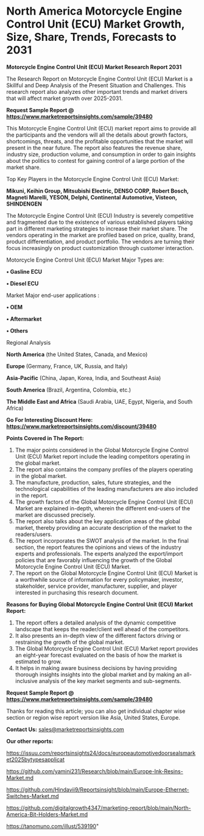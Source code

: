 # North America Motorcycle Engine Control Unit (ECU) Market Growth, Size, Share, Trends, Forecasts to 2031

<strong>Motorcycle Engine Control Unit (ECU) Market Research Report 2031</strong>

The Research Report on Motorcycle Engine Control Unit (ECU) Market is a Skillful and Deep Analysis of the Present Situation and Challenges. This research report also analyzes other important trends and market drivers that will affect market growth over 2025-2031.

<strong>Request Sample Report @ <a href=https://www.marketreportsinsights.com/sample/39480>https://www.marketreportsinsights.com/sample/39480</a></strong>

This Motorcycle Engine Control Unit (ECU) market report aims to provide all the participants and the vendors will all the details about growth factors, shortcomings, threats, and the profitable opportunities that the market will present in the near future. The report also features the revenue share, industry size, production volume, and consumption in order to gain insights about the politics to contest for gaining control of a large portion of the market share.

Top Key Players in the Motorcycle Engine Control Unit (ECU) Market:

<strong>Mikuni, Keihin Group, Mitsubishi Electric, DENSO CORP, Robert Bosch, Magneti Marelli, YESON, Delphi, Continental Automotive, Visteon, SHINDENGEN</strong>

The Motorcycle Engine Control Unit (ECU) Industry is severely competitive and fragmented due to the existence of various established players taking part in different marketing strategies to increase their market share. The vendors operating in the market are profiled based on price, quality, brand, product differentiation, and product portfolio. The vendors are turning their focus increasingly on product customization through customer interaction.

Motorcycle Engine Control Unit (ECU) Market Major Types are:

<strong>•  Gasline ECU

•  Diesel ECU</strong>

Market Major end-user applications :

<strong>•  OEM

•  Aftermarket

•  Others</strong>

Regional Analysis

</u><strong><b>North America</b></strong> (the United States, Canada, and Mexico)

<strong><b>Europe </b></strong>(Germany, France, UK, Russia, and Italy)

<strong><b>Asia-Pacific</b></strong> (China, Japan, Korea, India, and Southeast Asia)

<strong><b>South America</b></strong> (Brazil, Argentina, Colombia, etc.)

<strong><b>The Middle East and Africa</b></strong> (Saudi Arabia, UAE, Egypt, Nigeria, and South Africa)

<strong>Go For Interesting Discount Here: <a href=https://www.marketreportsinsights.com/discount/39480>https://www.marketreportsinsights.com/discount/39480</a></strong>

<strong>Points Covered in The Report:</strong>
<ol>
  <li>The major points considered in the Global Motorcycle Engine Control Unit (ECU) Market report include the leading competitors operating in the global market.</li>
  <li>The report also contains the company profiles of the players operating in the global market.</li>
  <li>The manufacture, production, sales, future strategies, and the technological capabilities of the leading manufacturers are also included in the report.</li>
  <li>The growth factors of the Global Motorcycle Engine Control Unit (ECU) Market are explained in-depth, wherein the different end-users of the market are discussed precisely.</li>
  <li>The report also talks about the key application areas of the global market, thereby providing an accurate description of the market to the readers/users.</li>
  <li>The report incorporates the SWOT analysis of the market. In the final section, the report features the opinions and views of the industry experts and professionals. The experts analyzed the export/import policies that are favorably influencing the growth of the Global Motorcycle Engine Control Unit (ECU) Market.</li>
  <li>The report on the Global Motorcycle Engine Control Unit (ECU) Market is a worthwhile source of information for every policymaker, investor, stakeholder, service provider, manufacturer, supplier, and player interested in purchasing this research document.</li>
</ol>
<strong>Reasons for Buying Global Motorcycle Engine Control Unit (ECU) Market Report:</strong>

<ol>
  <li>The report offers a detailed analysis of the dynamic competitive landscape that keeps the reader/client well ahead of the competitors.</li>
  <li>It also presents an in-depth view of the different factors driving or restraining the growth of the global market.</li>
  <li>The Global Motorcycle Engine Control Unit (ECU) Market report provides an eight-year forecast evaluated on the basis of how the market is estimated to grow.</li>
  <li>It helps in making aware business decisions by having providing thorough insights insights into the global market and by making an all-inclusive analysis of the key market segments and sub-segments.</li>
</ol>
<strong>Request Sample Report @ <a href=https://www.marketreportsinsights.com/sample/39480>https://www.marketreportsinsights.com/sample/39480</a></strong>


Thanks for reading this article; you can also get individual chapter wise section or region wise report version like Asia, United States, Europe.

<strong>Contact Us:</strong>
sales@marketreportsinsights.com

<strong>Our other reports:</strong>

<a href=https://issuu.com/reportsinsights24/docs/europeautomotivedoorsealsmarket2025bytypesapplicat>https://issuu.com/reportsinsights24/docs/europeautomotivedoorsealsmarket2025bytypesapplicat</a>

<a href=https://github.com/yamini231/Research/blob/main/Europe-Ink-Resins-Market.md>https://github.com/yamini231/Research/blob/main/Europe-Ink-Resins-Market.md</a>

<a href=https://github.com/Hindavii9/Reportsinsight/blob/main/Europe-Ethernet-Switches-Market.md>https://github.com/Hindavii9/Reportsinsight/blob/main/Europe-Ethernet-Switches-Market.md</a>

<a href=https://github.com/digitalgrowth4347/marketing-report/blob/main/North-America-Bit-Holders-Market.md>https://github.com/digitalgrowth4347/marketing-report/blob/main/North-America-Bit-Holders-Market.md</a>

<a href=https://tanomuno.com/illust/539190>https://tanomuno.com/illust/539190</a>"

